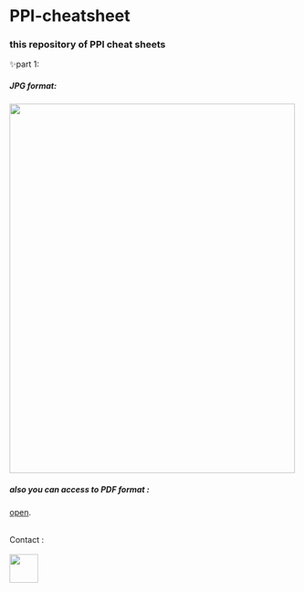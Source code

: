 # PPI-cheatsheet
<h3>this repository of PPI cheat sheets</h3>
<p>✨part 1:
<h5>JPG format:</h5>
<img src="https://github.com/Mahdi-Moshfegh/PPI-cheatsheet/assets/150899691/799f7f9d-134b-46a2-a4a7-84c9f0067883" height="647" width="500">
<h5>also you can access to PDF format :</h5>
<p><a href="https://github.com/Mahdi-Moshfegh/PPI-cheatsheet/files/13362308/PPI1.pdf">open</a>.</p>
<br>
Contact :
<br><br>
 <a class="libutton" href="https://www.linkedin.com/comm/mynetwork/discovery-see-all?usecase=PEOPLE_FOLLOWS&followMember=mahdi-moshfegh-650773267" target="_blank">
  <img src="https://github.com/Mahdi-Moshfegh/PPI-cheatsheet/assets/150899691/e246e228-4d87-48cb-a310-2eff78d4b2c2" height="50" width="50">
</a>


    
